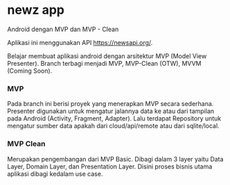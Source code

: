 # newz app
Android dengan MVP dan MVP - Clean

Aplikasi ini menggunakan API https://newsapi.org/.

Belajar membuat aplikasi android dengan arsitektur MVP (Model View Presenter). Branch terbagi menjadi MVP, MVP-Clean (OTW), MVVM (Coming Soon).

### MVP
Pada branch ini berisi proyek yang menerapkan MVP secara sederhana. Presenter digunakan untuk mengatur jalannya data ke atau dari tampilan pada Android (Activity, Fragment, Adapter). Lalu terdapat Repository untuk mengatur sumber data apakah dari cloud/api/remote atau dari sqlite/local.

### MVP Clean
Merupakan pengembangan dari MVP Basic. Dibagi dalam 3 layer yaitu Data Layer, Domain Layer, dan Presentation Layer. Disini proses bisnis utama aplikasi dibagi kedalam use case. 
